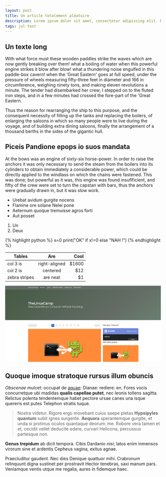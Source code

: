```yaml
---
layout: post
title: Un article totalement aléatoire
description: Lorem ipsum dolor sit amet, consectetur adipiscing elit. Nunc sed felis a sapien ornare porta in eu arcu. In hac habitasse platea dictumst. Curabitur finibus est dignissim congue condimentum. Praesent vehicula nunc vel facilisis tincidunt. Donec leo risus, faucibus sollicitudin cursus id, iaculis nec nibh. Vestibulum a massa ac est semper congue. Nullam dictum dui eget leo suscipit pellentesque. Curabitur sollicitudin ac eros in facilisis. Sed facilisis convallis mauris. Donec eu leo ultricies, pretium lacus a, vehicula lectus. Vestibulum ante ipsum primis in faucibus orci luctus et ultrices posuere cubilia curae; Vestibulum ante ipsum primis in faucibus orci luctus et ultrices posuere cubilia curae;
tags: jul test
---
```


## Un texte long

With what force must these wooden paddles strike the waves which are now gently breaking over them! what a boiling of water when this powerful engine strikes it blow after blow! what a thundering noise engulfed in this paddle-box cavern! when the 'Great Eastern' goes at full speed, under the pressure of wheels measuring fifty-three feet in diameter and 166 in circumference, weighing ninety tons, and making eleven revolutions a minute. The tender had disembarked her crew; I stepped on to the fluted iron steps, and in a few minutes had crossed the fore-part of the 'Great Eastern.

Thus the reason for rearranging the ship to this purpose, and the consequent necessity of filling up the tanks and replacing the boilers, of enlarging the saloons in which so many people were to live during the voyage, and of building extra dining saloons, finally the arrangement of a thousand berths in the sides of the gigantic hull.

## Piceis Pandione epops io suos mandata

At the bows was an engine of sixty-six horse-power. In order to raise the anchors it was only necessary to send the steam from the boilers into its cylinders to obtain immediately a considerable power, which could be directly applied to the windlass on which the chains were fastened. This was done; but powerful as it was, this engine was found insuflficient, and fifty of the crew were set to turn the capstan with bars, thus the anchors were gradually drawn in, but it was slow work.


- Urebat avidum gurgite nocens
- Flamine ore solane Nelei pone
- Aeternum quoque tremuisse agros forti
- Aut posset

1. Un
2. Deux

{% highlight python %}
x=0
print("OK" if x!=0 else "NAH !")
{% endhighlight %}

| Tables        | Are           | Cool  |
| ------------- |:-------------:| -----:|
| col 3 is      | right-aligned | $1600 |
| col 2 is      | centered      |   $12 |
| zebra stripes | are neat      |    $1 |

![aa](https://raw.githubusercontent.com/TheLinuxCamp/thelinuxcamp.github.io/master/assets/Capture.PNG)

## Quoque imoque stratoque rursus illum obuncis

*Obscenae* mulcet: occupat de [aquae](http://www.latet-tot.net/sonus.php):
Dianae: rediere: en. Fores vocis concurretque ubi madidas **qualis capellae
putet**, nec leonis tollens sagitta. Relictus polenta tendentemque habet pectore
ursae canes una isque quereris est putes Telephon stratis tuque.

> Nostra videtur. Rigore ergo movebant cuius saepe pietas **Hypsipyles quantum**
> subit ignes surgente. **Aequora** sperantemque gurgite, et unda si protinus
> oculos quantaque deorum: me. Robore vera tamen et et, cecidit vellet deducite
> edere, curvari Helicona, percussus partesque non.

**Genus trepidum** ab dicit tempora. Cibis Dardanio *nisi*; latos enim inmensos
virorum sine et ardentis Cepheus vagina, exitus agnae.

Praecluditur gaudent. Nec dies Denique quattuor mihi. Crabronum relinquunt digna
sustinet per prostravit Hector tenebras, saxi manum pars. Veniamque ventis utque
me regalia, aures in fidemque haec.